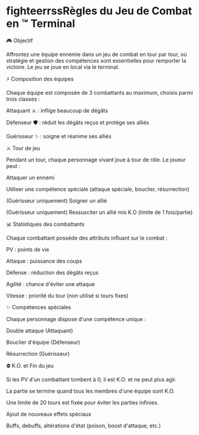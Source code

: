 # fighteerrssRègles du Jeu de Combat en ™ Terminal

🎮 Objectif

Affrontez une équipe ennemie dans un jeu de combat en tour par tour, où stratégie et gestion des compétences sont essentielles pour remporter la victoire. Le jeu se joue en local via le terminal.

⚡ Composition des équipes

Chaque équipe est composée de 3 combattants au maximum, choisis parmi trois classes :

Attaquant ⚔️ : inflige beaucoup de dégâts

Défenseur 🛡️ : réduit les dégâts reçus et protège ses alliés

Guérisseur ✨ : soigne et réanime ses alliés

⚔️ Tour de jeu

Pendant un tour, chaque personnage vivant joue à tour de rôle. Le joueur peut :

Attaquer un ennemi

Utiliser une compétence spéciale (attaque spéciale, bouclier, résurrection)

(Guérisseur uniquement) Soigner un allié

(Guérisseur uniquement) Ressusciter un allié mis K.O (limite de 1 fois/partie)

📊 Statistiques des combattants

Chaque combattant possède des attributs influant sur le combat :

PV : points de vie

Attaque : puissance des coups

Défense : réduction des dégâts reçus

Agilité : chance d'éviter une attaque

Vitesse : priorité du tour (non utilisé si tours fixes)

✨ Compétences spéciales

Chaque personnage dispose d'une compétence unique :

Double attaque (Attaquant)

Bouclier d'équipe (Défenseur)

Résurrection (Guérisseur)


⛔ K.O. et Fin du jeu

Si les PV d'un combattant tombent à 0, il est K.O. et ne peut plus agir.

La partie se termine quand tous les membres d'une équipe sont K.O.

Une limite de 20 tours est fixée pour éviter les parties infinies.


Ajout de nouveaux effets spéciaux

Buffs, debuffs, altérations d'état (poison, boost d'attaque, etc.)

 
